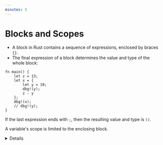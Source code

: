 ```yaml
---
minutes: 5
---
```


# Blocks and Scopes

- A block in Rust contains a sequence of expressions, enclosed by braces `{}`.
- The final expression of a block determines the value and type of the whole
  block:

```rust,editable
fn main() {
    let z = 13;
    let x = {
        let y = 10;
        dbg!(y);
        z - y
    };
    dbg!(x);
    // dbg!(y);
}
```

If the last expression ends with `;`, then the resulting value and type is `()`.

A variable's scope is limited to the enclosing block.

<details>

- You can explain that dbg! is a Rust macro that prints and returns the value of
  a given expression for quick and dirty debugging.

- You can show how the value of the block changes by changing the last line in
  the block. For instance, adding/removing a semicolon or using a `return`.

- Demonstrate that attempting to access `y` outside of its scope won't compile.

- Values are effectively "deallocated" when they go out of their scope, even if
  their data on the stack is still there.

</details>
